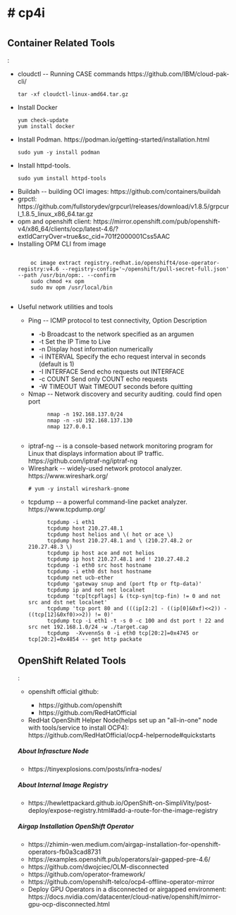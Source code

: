 <h1># cp4i<h1>
<h2>Container Related Tools</h2>:
  <ul>
    <li>cloudctl --	Running CASE commands https://github.com/IBM/cloud-pak-cli/ </li>
    <pre><code>tar -xf cloudctl-linux-amd64.tar.gz</code></pre>
    <li>Install Docker </li>
    <pre><code>yum check-update
yum install docker</code></pre>
    <li>Install Podman. https://podman.io/getting-started/installation.html</li>
    <pre><code>sudo yum -y install podman</code></pre>
    <li>Install httpd-tools.</li>
    <pre><code>sudo yum install httpd-tools</code></pre>
  <li>Buildah -- building OCI images: https://github.com/containers/buildah</li>
  <li>grpctl: https://github.com/fullstorydev/grpcurl/releases/download/v1.8.5/grpcurl_1.8.5_linux_x86_64.tar.gz</li>
  <li>opm and openshift client: https://mirror.openshift.com/pub/openshift-v4/x86_64/clients/ocp/latest-4.6/?extIdCarryOver=true&sc_cid=701f2000001Css5AAC</li>
  <li>Installing OPM CLI from image</li>
  <pre><code>
    oc image extract registry.redhat.io/openshift4/ose-operator-registry:v4.6 --registry-config='~/openshift/pull-secret-full.json' --path /usr/bin/opm:. --confirm
    sudo chmod +x opm
    sudo mv opm /usr/local/bin  
 </code></pre>
    <li>Useful network utilities and tools</li>
    <ul>
      <li>Ping -- ICMP protocol to test connectivity, Option	Description</li>
      <ul>
        <li> -b   Broadcast to the network specified as an argumen </li>
        <li> -t   Set the IP Time to Live </li>
        <li> -n	Display host information numerically </li>
        <li> -i INTERVAL	Specify the echo request interval in seconds (default is 1) </li>
        <li> -I INTERFACE	Send echo requests out INTERFACE </li>
        <li> -c COUNT	Send only COUNT echo requests </li>
        <li> -W TIMEOUT	Wait TIMEOUT seconds before quitting </li>
      </ul>
      <li>Nmap -- Network discovery and security auditing. could find open port</li>
      <pre><code>      nmap -n 192.168.137.0/24
      nmap -n -sU 192.168.137.130
      nmap 127.0.0.1
      </code></pre>
      <li>iptraf-ng -- is a console-based network monitoring program for Linux that
displays information about IP traffic. https://github.com/iptraf-ng/iptraf-ng </li>
      <li>Wireshark -- widely-used network protocol analyzer. https://www.wireshark.org/</li>
        <pre><code># yum -y install wireshark-gnome</code></pre>
      <li>tcpdump -- a powerful command-line packet analyzer. https://www.tcpdump.org/</li>
      <pre><code>      tcpdump -i eth1
      tcpdump host 210.27.48.1 
      tcpdump host helios and \( hot or ace \)
      tcpdump host 210.27.48.1 and \ (210.27.48.2 or 210.27.48.3 \) 
      tcpdump ip host ace and not helios
      tcpdump ip host 210.27.48.1 and ! 210.27.48.2
      tcpdump -i eth0 src host hostname
      tcpdump -i eth0 dst host hostname
      tcpdump net ucb-ether
      tcpdump 'gateway snup and (port ftp or ftp-data)'
      tcpdump ip and not net localnet
      tcpdump 'tcp[tcpflags] & (tcp-syn|tcp-fin) != 0 and not src and dst net localnet'
      tcpdump 'tcp port 80 and (((ip[2:2] - ((ip[0]&0xf)<<2)) - ((tcp[12]&0xf0)>>2)) != 0)'
      tcpdump tcp -i eth1 -t -s 0 -c 100 and dst port ! 22 and src net 192.168.1.0/24 -w ./target.cap
      tcpdump  -XvvennSs 0 -i eth0 tcp[20:2]=0x4745 or tcp[20:2]=0x4854 -- get http packate</code></pre>
  </ul>
<h2>OpenShift Related Tools</h2>:
  <ul>
    <li>openshift official github:</li>
    <ul>
      <li>https://github.com/openshift</li>
      <li>https://github.com/RedHatOfficial</li>
    </ul>
    <li>RedHat OpenShift Helper Node(helps set up an "all-in-one" node with tools/service to install OCP4): https://github.com/RedHatOfficial/ocp4-helpernode#quickstarts</li>
  </ul>
  <h5> About Infrascture Node </h5>
  <ul>
    <li>https://tinyexplosions.com/posts/infra-nodes/
  </ul>
 <h5> About Internal Image Registry </h5>
  <ul>
    <li>https://hewlettpackard.github.io/OpenShift-on-SimpliVity/post-deploy/expose-registry.html#add-a-route-for-the-image-registry</li>
  </ul>
   <h5> Airgap Installation OpenShift Operator </h5>
  <ul>
    <li>https://zhimin-wen.medium.com/airgap-installation-for-openshift-operators-fb0a3cad8731</li>
    <li>https://examples.openshift.pub/operators/air-gapped-pre-4.6/</li>
    <li>https://github.com/dwojciec/OLM-disconnected</li>
    <li>https://github.com/operator-framework/</li>
    <li>https://github.com/openshift-telco/ocp4-offline-operator-mirror</li>
    <li>Deploy GPU Operators in a disconnected or airgapped environment:<br>
https://docs.nvidia.com/datacenter/cloud-native/openshift/mirror-gpu-ocp-disconnected.html
    </li>
  </ul>
